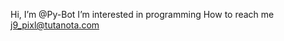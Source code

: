 Hi, I’m @Py-Bot
I’m interested in programming
How to reach me j9_pixl@tutanota.com


<!---
Py-Bot/Py-Bot is a ✨ special ✨ repository because its `README.md` (this file) appears on your GitHub profile.
You can click the Preview link to take a look at your changes.
--->
